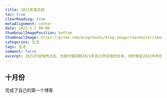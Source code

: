 ```yaml
---
title: 2021年度总结
toc: true
clearReading: true
metaAlignment: center
date: 2022-1-1 00:00
thumbnailImagePosition: bottom
thumbnailImage: https://gitee.com/mingchaohu/blog-image/raw/master/image/2022-blog.png
categories: 生活
tags: 生活
comment: false
excerpt: 2021已经悄然过去，也是时候回顾2021年自己所完成的任务，同时制定2022年的目标啦
---
```


## 十月份

完成了自己的第一个博客
